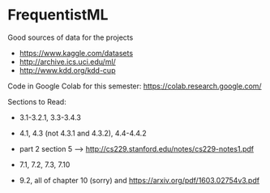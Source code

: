 # FrequentistML

Good sources of data for the projects
- https://www.kaggle.com/datasets
- http://archive.ics.uci.edu/ml/
- http://www.kdd.org/kdd-cup

Code in Google Colab for this semester: https://colab.research.google.com/

Sections to Read:
- 3.1-3.2.1, 3.3-3.4.3
- 4.1, 4.3 (not 4.3.1 and 4.3.2), 4.4-4.4.2
- part 2 section 5 --> http://cs229.stanford.edu/notes/cs229-notes1.pdf

- 7.1, 7.2, 7.3, 7.10
- 9.2, all of chapter 10 (sorry) and https://arxiv.org/pdf/1603.02754v3.pdf

